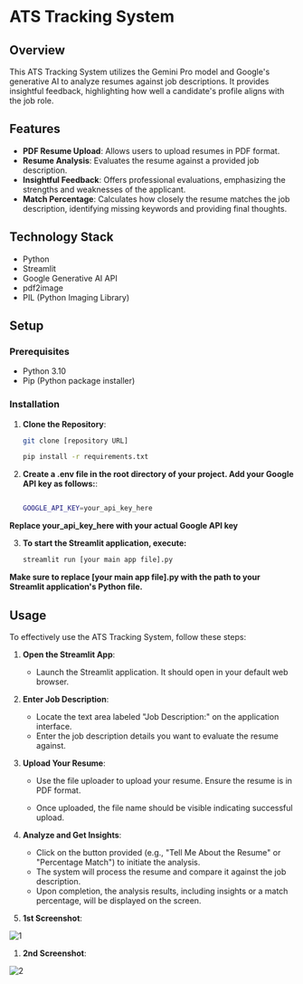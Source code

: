 # ATS Tracking System

## Overview
This ATS Tracking System utilizes the Gemini Pro model and Google's generative AI to analyze resumes against job descriptions. It provides insightful feedback, highlighting how well a candidate's profile aligns with the job role.

## Features
- **PDF Resume Upload**: Allows users to upload resumes in PDF format.
- **Resume Analysis**: Evaluates the resume against a provided job description.
- **Insightful Feedback**: Offers professional evaluations, emphasizing the strengths and weaknesses of the applicant.
- **Match Percentage**: Calculates how closely the resume matches the job description, identifying missing keywords and providing final thoughts.

## Technology Stack
- Python
- Streamlit
- Google Generative AI API
- pdf2image
- PIL (Python Imaging Library)

## Setup

### Prerequisites
- Python 3.10
- Pip (Python package installer)

### Installation
1. **Clone the Repository**:
   ```bash
   git clone [repository URL]

   pip install -r requirements.txt

2. **Create a .env file in the root directory of your project. Add your Google API key as follows:**:
   ```bash
   
   GOOGLE_API_KEY=your_api_key_here

**Replace your_api_key_here with your actual Google API key**

3. **To start the Streamlit application, execute:**
   ```bash
   streamlit run [your main app file].py
**Make sure to replace [your main app file].py with the path to your Streamlit application's Python file.**




## Usage

To effectively use the ATS Tracking System, follow these steps:

1. **Open the Streamlit App**:
   - Launch the Streamlit application. It should open in your default web browser.

2. **Enter Job Description**:
   - Locate the text area labeled "Job Description:" on the application interface.
   - Enter the job description details you want to evaluate the resume against.

3. **Upload Your Resume**:
   - Use the file uploader to upload your resume. Ensure the resume is in PDF format.
  
   - Once uploaded, the file name should be visible indicating successful upload.

4. **Analyze and Get Insights**:
   - Click on the button provided (e.g., "Tell Me About the Resume" or "Percentage Match") to initiate the analysis.
   - The system will process the resume and compare it against the job description.
   - Upon completion, the analysis results, including insights or a match percentage, will be displayed on the screen.
  
1. **1st Screenshot**:
  

![1](https://github.com/Akashpaul2030/LLM-model/assets/87844847/b6fe6889-89c8-41e4-b491-f8bc60f308d5)

1. **2nd Screenshot**:


![2](https://github.com/Akashpaul2030/LLM-model/assets/87844847/0db29af6-54b3-4800-945f-e45eacd7e389)
